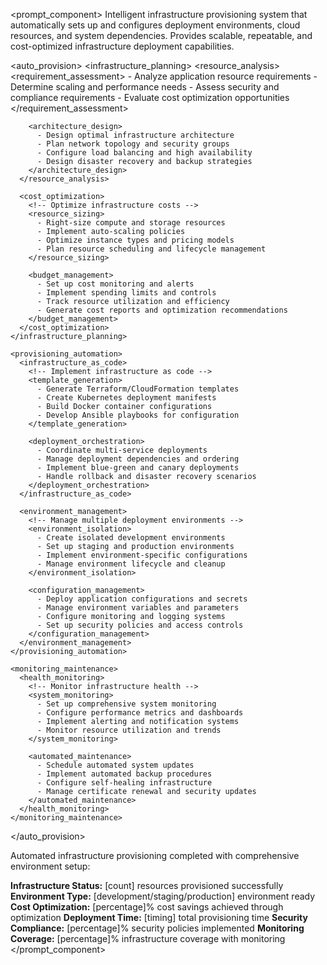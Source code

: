 <prompt_component>
  <step name="Automated Infrastructure Provisioning">
    <description>
Intelligent infrastructure provisioning system that automatically sets up and configures deployment environments, cloud resources, and system dependencies. Provides scalable, repeatable, and cost-optimized infrastructure deployment capabilities.
    </description>
  </step>

  <auto_provision>
    <infrastructure_planning>
      <resource_analysis>
        <!-- Analyze and plan infrastructure requirements -->
        <requirement_assessment>
          - Analyze application resource requirements
          - Determine scaling and performance needs
          - Assess security and compliance requirements
          - Evaluate cost optimization opportunities
        </requirement_assessment>
        
        <architecture_design>
          - Design optimal infrastructure architecture
          - Plan network topology and security groups
          - Configure load balancing and high availability
          - Design disaster recovery and backup strategies
        </architecture_design>
      </resource_analysis>
      
      <cost_optimization>
        <!-- Optimize infrastructure costs -->
        <resource_sizing>
          - Right-size compute and storage resources
          - Implement auto-scaling policies
          - Optimize instance types and pricing models
          - Plan resource scheduling and lifecycle management
        </resource_sizing>
        
        <budget_management>
          - Set up cost monitoring and alerts
          - Implement spending limits and controls
          - Track resource utilization and efficiency
          - Generate cost reports and optimization recommendations
        </budget_management>
      </cost_optimization>
    </infrastructure_planning>
    
    <provisioning_automation>
      <infrastructure_as_code>
        <!-- Implement infrastructure as code -->
        <template_generation>
          - Generate Terraform/CloudFormation templates
          - Create Kubernetes deployment manifests
          - Build Docker container configurations
          - Develop Ansible playbooks for configuration
        </template_generation>
        
        <deployment_orchestration>
          - Coordinate multi-service deployments
          - Manage deployment dependencies and ordering
          - Implement blue-green and canary deployments
          - Handle rollback and disaster recovery scenarios
        </deployment_orchestration>
      </infrastructure_as_code>
      
      <environment_management>
        <!-- Manage multiple deployment environments -->
        <environment_isolation>
          - Create isolated development environments
          - Set up staging and production environments
          - Implement environment-specific configurations
          - Manage environment lifecycle and cleanup
        </environment_isolation>
        
        <configuration_management>
          - Deploy application configurations and secrets
          - Manage environment variables and parameters
          - Configure monitoring and logging systems
          - Set up security policies and access controls
        </configuration_management>
      </environment_management>
    </provisioning_automation>
    
    <monitoring_maintenance>
      <health_monitoring>
        <!-- Monitor infrastructure health -->
        <system_monitoring>
          - Set up comprehensive system monitoring
          - Configure performance metrics and dashboards
          - Implement alerting and notification systems
          - Monitor resource utilization and trends
        </system_monitoring>
        
        <automated_maintenance>
          - Schedule automated system updates
          - Implement automated backup procedures
          - Configure self-healing infrastructure
          - Manage certificate renewal and security updates
        </automated_maintenance>
      </health_monitoring>
    </monitoring_maintenance>
  </auto_provision>

  <o>
Automated infrastructure provisioning completed with comprehensive environment setup:

**Infrastructure Status:** [count] resources provisioned successfully
**Environment Type:** [development/staging/production] environment ready
**Cost Optimization:** [percentage]% cost savings achieved through optimization
**Deployment Time:** [timing] total provisioning time
**Security Compliance:** [percentage]% security policies implemented
**Monitoring Coverage:** [percentage]% infrastructure coverage with monitoring
  </o>
</prompt_component> 